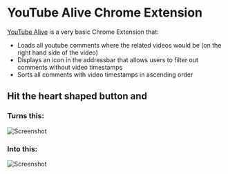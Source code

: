 # YouTube Alive Chrome Extension

[YouTube Alive](https://chrome.google.com/webstore/detail/youtube-alive/aifeffakoinedgjocljnepepanikgepg) is a very basic Chrome Extension that:

* Loads all youtube comments where the related videos would be (on the right hand side of the video)
* Displays an icon in the addressbar that allows users to filter out comments without video timestamps 
* Sorts all comments with video timestamps in ascending order

## Hit the heart shaped button and 
### Turns this:
![Screenshot](https://imgur.com/rxb85nt.png)

### Into this:
![Screenshot](https://imgur.com/F5Ic9PV.png)







